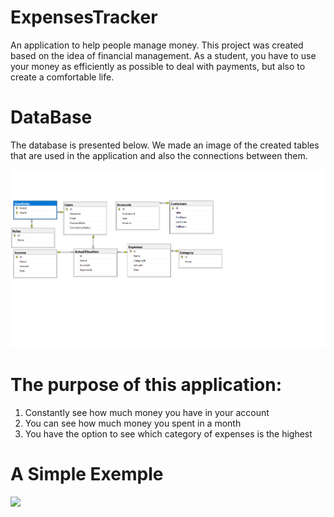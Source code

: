 # ExpensesTracker
An application to help people manage money.
This project was created based on the idea of financial management. As a student, you have to use your money as efficiently as possible to deal with payments, but also to create a comfortable life.

# DataBase

The database is presented below. We made an image of the created tables that are used in the application and also the connections between them.

![](images/database1.png)

# The purpose of this application:
1. Constantly see how much money you have in your account
1. You can see how much money you spent in a month
1. You have the option to see which category of expenses is the highest

# A Simple Exemple
![](images/exemple.gif)
